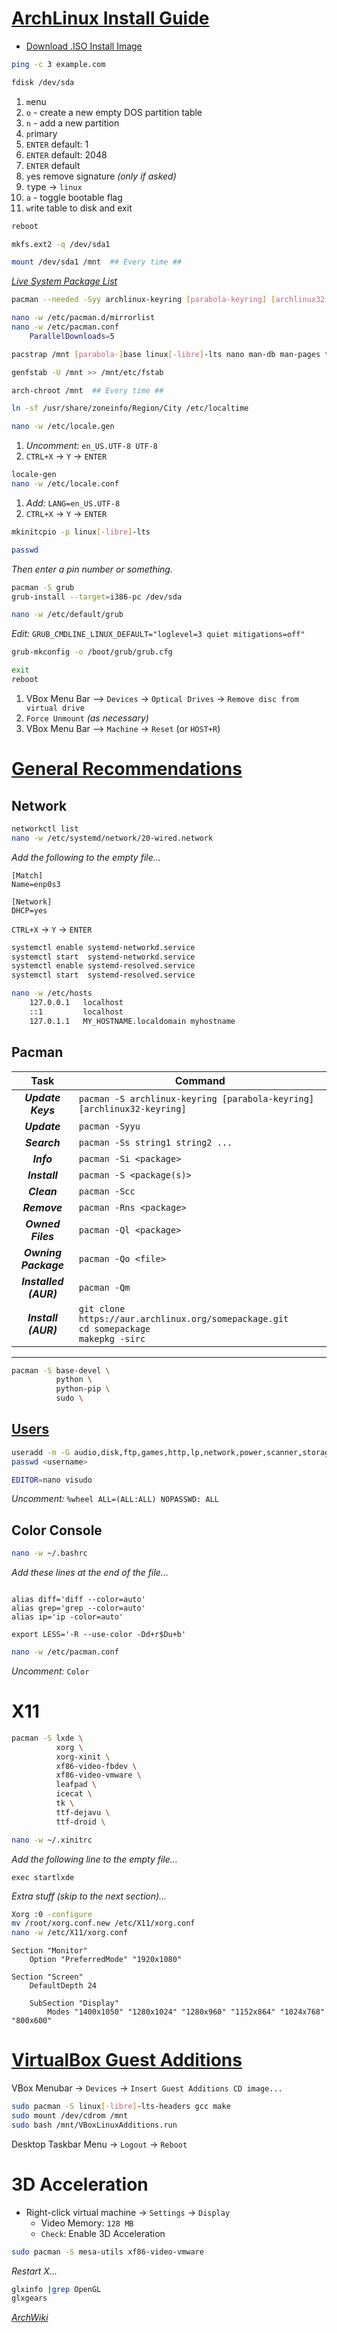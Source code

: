 [ArchLinux Install Guide](https://wiki.archlinux.org/title/Installation_guide)
========================================

* [Download .ISO Install Image](https://geo.mirror.pkgbuild.com/iso/latest/archlinux-x86_64.iso)

```bash
ping -c 3 example.com
```

```bash
fdisk /dev/sda
```
1.  `m`enu
2.  `o` - create a new empty DOS partition table
3.  `n` - add a new partition
4.  `p`rimary
5.  `ENTER` default: 1
6.  `ENTER` default: 2048
7.  `ENTER` default
8.  `y`es remove signature _(only if asked)_
9.  `t`ype -> `linux`
10. `a` - toggle bootable flag
11. `w`rite table to disk and exit
```bash
reboot
```

```bash
mkfs.ext2 -q /dev/sda1
```

```bash
mount /dev/sda1 /mnt  ## Every time ##
```

[_Live System Package List_](https://geo.mirror.pkgbuild.com/iso/latest/arch/pkglist.x86_64.txt)

```bash
pacman --needed -Syy archlinux-keyring [parabola-keyring] [archlinux32-keyring]
```

```bash
nano -w /etc/pacman.d/mirrorlist
nano -w /etc/pacman.conf
    ParallelDownloads=5
```

```bash
pacstrap /mnt [parabola-]base linux[-libre]-lts nano man-db man-pages texinfo
```

```bash
genfstab -U /mnt >> /mnt/etc/fstab
```

```bash
arch-chroot /mnt  ## Every time ##
```

```bash
ln -sf /usr/share/zoneinfo/Region/City /etc/localtime
```

```bash
nano -w /etc/locale.gen
```
1. _Uncomment:_ `en_US.UTF-8 UTF-8`
2. `CTRL+X` -> `Y` -> `ENTER`

```bash
locale-gen
nano -w /etc/locale.conf
```
1. _Add:_ `LANG=en_US.UTF-8`
2. `CTRL+X` -> `Y` -> `ENTER`

```bash
mkinitcpio -p linux[-libre]-lts
```

```bash
passwd
```
_Then enter a pin number or something._

```bash
pacman -S grub
grub-install --target=i386-pc /dev/sda

nano -w /etc/default/grub
```
_Edit:_ `GRUB_CMDLINE_LINUX_DEFAULT="loglevel=3 quiet mitigations=off"`

```bash
grub-mkconfig -o /boot/grub/grub.cfg

exit
reboot
```
1. VBox Menu Bar --> `Devices` -> `Optical Drives` -> `Remove disc from virtual drive`
2. `Force Unmount` _(as necessary)_
3. VBox Menu Bar --> `Machine` -> `Reset` (or `HOST+R`)


[General Recommendations](https://wiki.archlinux.org/title/General_recommendations)
========================================

Network
----------------------------------------

```bash
networkctl list
nano -w /etc/systemd/network/20-wired.network
```
_Add the following to the empty file..._
```
[Match]
Name=enp0s3

[Network]
DHCP=yes
```
`CTRL+X` -> `Y` -> `ENTER`

```bash
systemctl enable systemd-networkd.service
systemctl start  systemd-networkd.service
systemctl enable systemd-resolved.service
systemctl start  systemd-resolved.service
```

```bash
nano -w /etc/hosts
    127.0.0.1   localhost
    ::1	        localhost
    127.0.1.1   MY_HOSTNAME.localdomain myhostname
```


Pacman
----------------------------------------

Task                  | Command
:--------------------:|---------------------------------
___Update Keys___     | `pacman -S archlinux-keyring [parabola-keyring] [archlinux32-keyring]`
___Update___          | `pacman -Syyu`
___Search___          | `pacman -Ss string1 string2 ...`
___Info___            | `pacman -Si <package>`
___Install___         | `pacman -S <package(s)>`
___Clean___           | `pacman -Scc`
___Remove___          | `pacman -Rns <package>`
___Owned Files___     | `pacman -Ql <package>`
___Owning Package___  | `pacman -Qo <file>`
___Installed (AUR)___ | `pacman -Qm`
___Install (AUR)___   | `git clone https://aur.archlinux.org/somepackage.git`<br />`cd somepackage`<br />`makepkg -sirc`

---
```bash
pacman -S base-devel \
          python \
          python-pip \
          sudo \
```


[Users](https://wiki.archlinux.org/title/User:Gen2ly/Users_and_groups#Group_listings)
----------------------------------------

```bash
useradd -m -G audio,disk,ftp,games,http,lp,network,power,scanner,storage,sys,users,uucp,video,wheel <username>
passwd <username>

EDITOR=nano visudo
```
_Uncomment:_ `%wheel ALL=(ALL:ALL) NOPASSWD: ALL`


Color Console
----------------------------------------
```bash
nano -w ~/.bashrc
```
_Add these lines at the end of the file..._
```

alias diff='diff --color=auto'
alias grep='grep --color=auto'
alias ip='ip -color=auto'

export LESS='-R --use-color -Dd+r$Du+b'
```

```bash
nano -w /etc/pacman.conf
```
_Uncomment:_ `Color`


X11
========================================

```bash
pacman -S lxde \
          xorg \
          xorg-xinit \
          xf86-video-fbdev \
          xf86-video-vmware \
          leafpad \
          icecat \
          tk \
          ttf-dejavu \
          ttf-droid \
```

```bash
nano -w ~/.xinitrc
```
_Add the following line to the empty file..._
```
exec startlxde
```

_Extra stuff (skip to the next section)..._
```bash
Xorg :0 -configure
mv /root/xorg.conf.new /etc/X11/xorg.conf
nano -w /etc/X11/xorg.conf
```
```
Section "Monitor"
    Option "PreferredMode" "1920x1080"

Section "Screen"
    DefaultDepth 24

    SubSection "Display"
        Modes "1400x1050" "1280x1024" "1280x960" "1152x864" "1024x768" "800x600"
```


[VirtualBox Guest Additions](https://wiki.archlinux.org/title/VirtualBox/Install_Arch_Linux_as_a_guest)
========================================

VBox Menubar -> `Devices` -> `Insert Guest Additions CD image...`
```bash
sudo pacman -S linux[-libre]-lts-headers gcc make
sudo mount /dev/cdrom /mnt
sudo bash /mnt/VBoxLinuxAdditions.run
```
Desktop Taskbar Menu -> `Logout` -> `Reboot`


3D Acceleration
========================================
* Right-click virtual machine -> `Settings` -> `Display`
    - Video Memory: `128 MB`
    - `Check`: Enable 3D Acceleration
```bash
sudo pacman -S mesa-utils xf86-video-vmware
```
_Restart X..._
```bash
glxinfo |grep OpenGL
glxgears
```


[_ArchWiki_](https://wiki.archlinux.org/)
